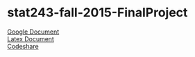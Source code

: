 # stat243-fall-2015-FinalProject
[Google Document](https://docs.google.com/document/d/10-o1opcEjyoi8Jxu8148s400xHnZr7uUb3ieG7SNWak/edit#heading=h.h5d6i1osekck)  
[Latex Document](https://www.overleaf.com/3858778rmbdwj)  
[Codeshare](https://codeshare.io/n6mD3)
